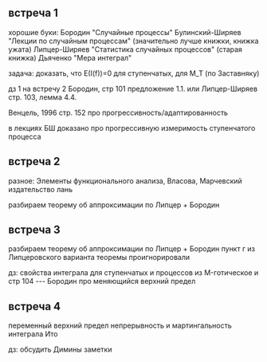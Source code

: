 ## встреча 1

хорошие буки:
Бородин "Случайные процессы"
Булинский-Ширяев "Лекции по случайным процессам" (значительно лучше книжки, книжка ужата)
Липцер-Ширяев "Статистика случайных процессов" (старая книжка)
Дьяченко "Мера интеграл"

задача:
доказать, что E(I(f))=0 для ступенчатых, для M_T (по Заставняку)


дз 1 на встречу 2
Бородин, стр 101 предложение 1.1.
или Липцер-Ширяев стр. 103, лемма 4.4.

Венцель, 1996 стр. 152 про прогрессивность/адаптированность

в лекциях БШ доказано про прогрессивную измеримость ступенчатого процесса

## встреча 2

разное:
Элементы функционального анализа, Власова, Марчевский издательство лань

разбираем теорему об аппроксимации по Липцер + Бородин

## встреча 3

разбираем теорему об аппроксимации по Липцер + Бородин
пункт г из Липцеровского варианта теоремы проигнорировали

дз: свойства интеграла для ступенчатых и процессов из M-готическое
и стр 104 --- Бородин про меняющийся верхний предел

## встреча 4

переменный верхний предел
непрерывность и мартингальность интеграла Ито

дз: обсудить Димины заметки



